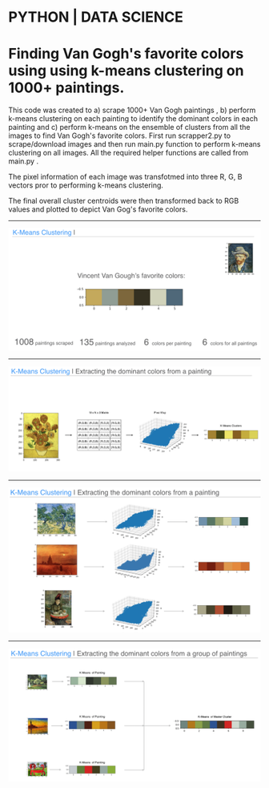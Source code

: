 # PYTHON | DATA SCIENCE

# Finding Van Gogh's favorite colors using using k-means clustering on 1000+ paintings.

This code was created to a) scrape 1000+ Van Gogh paintings , b)  perform k-means clustering on each painting to identify the dominant colors in each painting and c) perform k-means on the ensemble of clusters from all the images to find Van Gogh's favorite colors.  First run scrapper2.py to scrape/download images and then run main.py function to perform k-means clustering on all images. All the required helper functions are called from main.py . 

The pixel information of each image was transfotmed into three R, G, B vectors pror to performing k-means clustering. 

The final overall cluster centroids were then transformed back to RGB values and plotted to depict Van Gog's favorite colors.


------------------------------------------------------------------------------------------------------------------------------------------------

![Results Image](https://github.com/fedevillalp/imagecolorclusters/blob/master/picture1.png)

------------------------------------------------------------------------------------------------------------------------------------------------

![Results Image](https://github.com/fedevillalp/imagecolorclusters/blob/master/picture2.png)

------------------------------------------------------------------------------------------------------------------------------------------------

![Results Image](https://github.com/fedevillalp/imagecolorclusters/blob/master/picture3.png)

------------------------------------------------------------------------------------------------------------------------------------------------

![Results Image](https://github.com/fedevillalp/imagecolorclusters/blob/master/picture4.png)


